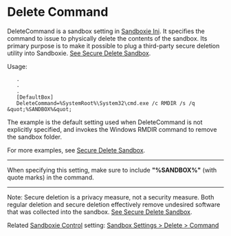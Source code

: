 # Delete Command

DeleteCommand is a sandbox setting in [Sandboxie Ini](SandboxieIni.md). It specifies the command to issue to physically delete the contents of the sandbox. Its primary purpose is to make it possible to plug a third-party secure deletion utility into Sandboxie. [See Secure Delete Sandbox](SeeSecureDeleteSandbox.md).

Usage:
```
   .
   .
   .
   [DefaultBox]
   DeleteCommand=%SystemRoot%\System32\cmd.exe /c RMDIR /s /q &quot;%SANDBOX%&quot;
```

The example is the default setting used when DeleteCommand is not explicitly specified, and invokes the Windows RMDIR command to remove the sandbox folder.

For more examples, see [Secure Delete Sandbox](SecureDeleteSandbox.md).

***

When specifying this setting, make sure to include **"%SANDBOX%"** (with quote marks) in the command.

***

Note: Secure deletion is a privacy measure, not a security measure. Both regular deletion and secure deletion effectively remove undesired software that was collected into the sandbox. [See Secure Delete Sandbox](SeeSecureDeleteSandbox.md).

Related [Sandboxie Control](SandboxieControl.md) setting: [Sandbox Settings > Delete > Command](DeleteSettings#command) 
